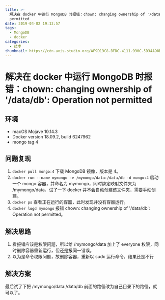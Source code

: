```yaml
---
title: >-
  解决在 docker 中运行 MongoDB 时报错：chown: changing ownership of '/data/db': Operation not
  permitted
date: 2019-04-02 19:13:57
tags:
  - MongoDB
  - docker
categories:
  - 技术
thumbnail: https://cdn.axis-studio.org/AF9D13C8-BFDC-4111-930C-5D34A98DDF2F.jpg
---
```


# 解决在 docker 中运行 MongoDB 时报错：chown: changing ownership of '/data/db': Operation not permitted

## 环境

- macOS Mojave 10.14.3
- Docker version 18.09.2, build 6247962
- mongo tag 4

## 问题复现

   1. `docker pull mongo:4` 下载 MongoDB 镜像，版本是 4。
   2. `docker run --name mymongo -v /mymongo/data:/data/db -d mongo:4` 启动一个 mongo 容器，并命名为 mymongo，同时绑定映射文件夹为 /mymongo/data，试了一下 docker 并不会自动创建该文件夹，需要手动创建。
   3. `docker ps` 查看正在运行的容器，此时发现并没有容器运行。
   4. `docker logd mymongo` 报错 chown: changing ownership of '/data/db': Operation not permitted。

## 解决思路

1. 看报错应该是权限问题，所以给 /mymongo/data 加上了 everyone 权限，同时删除容器重新运行，但还是报同一错误。
2. 以为是命令权限问题，故删除容器，重新以 sudo 运行命令，结果还是不行

## 解决方案

  最后试了下把 /mymongo/data:/data/db 前面的路径改为自己目录下的路径，就可以了。
